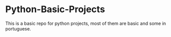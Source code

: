 # Python-Basic-Projects
This is a basic repo for python projects, most of them are basic and some in portuguese.

